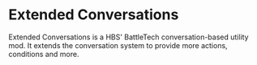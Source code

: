 # Extended Conversations

Extended Conversations is a HBS' BattleTech conversation-based utility mod. It extends the conversation system to provide more actions, conditions and more.
